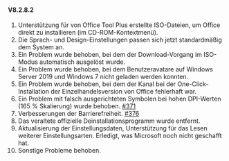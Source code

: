 #### V8.2.8.2

1. Unterstützung für von Office Tool Plus erstellte ISO-Dateien, um Office direkt zu installieren (im CD-ROM-Kontextmenü).
2. Die Sprach- und Design-Einstellungen passen sich jetzt standardmäßig dem System an.
3. Ein Problem wurde behoben, bei dem der Download-Vorgang im ISO-Modus automatisch ausgelöst wurde.
4. Ein Problem wurde behoben, bei dem Benutzeravatare auf Windows Server 2019 und Windows 7 nicht geladen werden konnten.
5. Ein Problem wurde behoben, bei dem der Kanal bei der One-Click-Installation der Einzelhandelsversion von Office fehlerhaft war.
6. Ein Problem mit falsch ausgerichteten Symbolen bei hohen DPI-Werten (165 % Skalierung) wurde behoben. [#371](https://github.com/YerongAI/Office-Tool/issues/371)
7. Verbesserungen der Barrierefreiheit. [#376](https://github.com/YerongAI/Office-Tool/issues/376)
8. Das veraltete offizielle Deinstallationsprogramm wurde entfernt.
9. Aktualisierung der Einstellungsdaten, Unterstützung für das Lesen weiterer Einstellungsarten. Erledigt, was Microsoft noch nicht geschafft hat.
10. Sonstige Probleme behoben.
